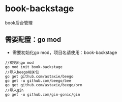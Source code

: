 # book-backstage
book后台管理

## 需要配置：go mod

- 需要初始化go mod，项目名请使用：book-backstage

```
//初始化go mod
go mod init book-backstage
//导入beego相关包
go get github.com/astaxie/beego
go get -u github.com/beego/bee
go get github.com/astaxie/beego/orm
//导入gin
go get -u github.com/gin-gonic/gin
```

